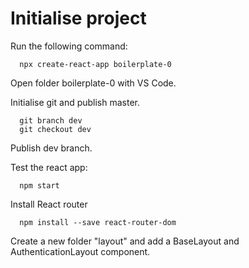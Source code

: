# Initialise project

Run the following command:

```
  npx create-react-app boilerplate-0
```

Open folder boilerplate-0 with VS Code.

Initialise git and publish master.

```
  git branch dev
  git checkout dev
```

Publish dev branch.

Test the react app:

```
  npm start
```

Install React router

```
  npm install --save react-router-dom
```

Create a new folder "layout" and add a BaseLayout and AuthenticationLayout component.
